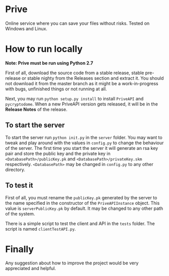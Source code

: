 # Prive
Online service where you can save your files without risks.
Tested on Windows and Linux.

# How to run locally

**Note: Prive must be run using Python 2.7**

First of all, download the source code from a stable release, stable pre-release or stable nighty from the Releases section and extract it. You should not download it from the master branch as it might be a work-in-progress with bugs, unfinished things or not running at all.

Next, you may run `python setup.py install` to install `PriveAPI` and `pycryptodome`. When a new PriveAPI version gets released, it will be in the **Release Notes** of the release.

## To start the server

To start the server run `python init.py` in the `server` folder. You may want to tweak and play around with the values in `config.py` to change the behaviour of the server. The first time you start the server it will generate an rsa key pair and store the public key and the private key in `<DatabasePath>/publicKey.pk` and `<DatabasePath>/privateKey.skm` respectively. `<DatabasePath>` may be changed in `config.py` to any other directory.

## To test it

First of all, you must rename the `publicKey.pk` generated by the server to the name specified in the constructor of the `PriveAPIInstance` object. This value is `serverPublicKey.pk` by default. It may be changed to any other path of the system.

There is a simple script to test the client and API in the `tests` folder. The script is named `clientTestAPI.py`.

# Finally
Any suggestion about how to improve the project would be very appreciated and helpful.
